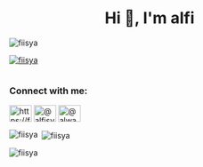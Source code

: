 <h1 align="center">Hi 👋, I'm alfi</h1>

<p align="left"> <img src="https://komarev.com/ghpvc/?username=fiisya&label=Profile%20views&color=0e75b6&style=flat" alt="fiisya" /> </p>

<p align="left"> <a href="https://github.com/ryo-ma/github-profile-trophy"><img src="https://github-profile-trophy.vercel.app/?username=fiisya" alt="fiisya" /></a> </p>

<p align="left"> <a href="https://twitter.com/" target="blank"><img src="https://img.shields.io/twitter/follow/?logo=twitter&style=for-the-badge" alt="" /></a> </p>


<h3 align="left">Connect with me:</h3>
<p align="left">
<a href="https://fb.com/https://facebook.com/alfi.syahriall.3" target="blank"><img align="center" src="https://raw.githubusercontent.com/rahuldkjain/github-profile-readme-generator/master/src/images/icons/Social/facebook.svg" alt="https://facebook.com/alfi.syahriall.3" height="30" width="40" /></a>
<a href="https://instagram.com/@alfisyahriaal" target="blank"><img align="center" src="https://raw.githubusercontent.com/rahuldkjain/github-profile-readme-generator/master/src/images/icons/Social/instagram.svg" alt="@alfisyahriaal" height="30" width="40" /></a>
<a href="https://www.youtube.com/c/@alwaysfii" target="blank"><img align="center" src="https://raw.githubusercontent.com/rahuldkjain/github-profile-readme-generator/master/src/images/icons/Social/youtube.svg" alt="@alwaysfii" height="30" width="40" /></a>
</p>

<p><img align="left" src="https://github-readme-stats.vercel.app/api/top-langs?username=fiisya&show_icons=true&locale=en&layout=compact" alt="fiisya" /></p>

<p>&nbsp;<img align="center" src="https://github-readme-stats.vercel.app/api?username=fiisya&show_icons=true&locale=en" alt="fiisya" /></p>

<p><img align="center" src="https://github-readme-streak-stats.herokuapp.com/?user=fiisya&" alt="fiisya" /></p>

